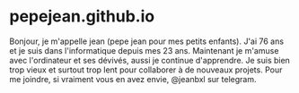 # pepejean.github.io
Bonjour, je m'appelle jean (pepe jean pour mes petits enfants).
J'ai 76 ans et je suis dans l'informatique depuis mes 23 ans.
Maintenant je m'amuse avec l'ordinateur et ses dévivés, aussi je continue d'apprendre.
Je suis bien trop vieux et surtout trop lent pour collaborer à de nouveaux projets.
Pour me joindre, si vraiment vous en avez envie, @jeanbxl sur telegram.
